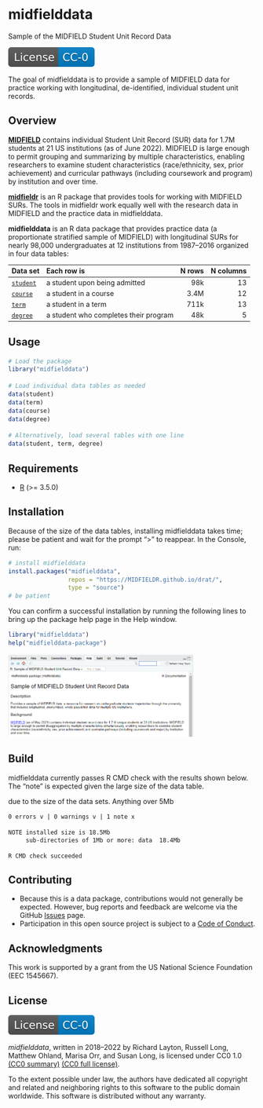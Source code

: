 
<!-- README.md is generated from README.Rmd. Please edit that file -->

# midfielddata

Sample of the MIDFIELD Student Unit Record Data

<!-- badges: start -->

[![License](man/figures/License-CC-0-blue.svg)](https://creativecommons.org/publicdomain/zero/1.0/)
<!-- badges: end -->

The goal of midfielddata is to provide a sample of MIDFIELD data for
practice working with longitudinal, de-identified, individual student
unit records.

## Overview

[**MIDFIELD**](https://midfield.online/) contains individual Student
Unit Record (SUR) data for 1.7M students at 21 US institutions (as of
June 2022). MIDFIELD is large enough to permit grouping and summarizing
by multiple characteristics, enabling researchers to examine student
characteristics (race/ethnicity, sex, prior achievement) and curricular
pathways (including coursework and program) by institution and over
time.

[**midfieldr**](https://midfieldr.github.io/midfieldr/) is an R package
that provides tools for working with MIDFIELD SURs. The tools in
midfieldr work equally well with the research data in MIDFIELD and the
practice data in midfielddata.

**midfielddata** is an R data package that provides practice data (a
proportionate stratified sample of MIDFIELD) with longitudinal SURs for
nearly 98,000 undergraduates at 12 institutions from 1987–2016 organized
in four data tables:

| Data set                                                                     | Each row is                           | N rows | N columns |
|:-----------------------------------------------------------------------------|:--------------------------------------|-------:|----------:|
| [`student`](https://midfieldr.github.io/midfielddata/reference/student.html) | a student upon being admitted         |    98k |        13 |
| [`course`](https://midfieldr.github.io/midfielddata/reference/course.html)   | a student in a course                 |   3.4M |        12 |
| [`term`](https://midfieldr.github.io/midfielddata/reference/term.html)       | a student in a term                   |   711k |        13 |
| [`degree`](https://midfieldr.github.io/midfielddata/reference/degree.html)   | a student who completes their program |    48k |         5 |

## Usage

``` r
# Load the package
library("midfielddata")

# Load individual data tables as needed
data(student)
data(term)
data(course)
data(degree)

# Alternatively, load several tables with one line
data(student, term, degree)
```

## Requirements

-   [R](https://www.r-project.org/) (\>= 3.5.0)

## Installation

Because of the size of the data tables, installing midfielddata takes
time; please be patient and wait for the prompt “\>” to reappear. In the
Console, run:

``` r
# install midfielddata  
install.packages("midfielddata", 
                 repos = "https://MIDFIELDR.github.io/drat/", 
                 type = "source")
# be patient
```

You can confirm a successful installation by running the following lines
to bring up the package help page in the Help window.

``` r
library("midfielddata")
help("midfielddata-package")
```

<img src="man/figures/README-midfielddata-help-page-1.png" width="75%" />

## Build

midfielddata currently passes R CMD check with the results shown below.
The “note” is expected given the large size of the data table.

due to the size of the data sets. Anything over 5Mb

    0 errors v | 0 warnings v | 1 note x

    NOTE installed size is 18.5Mb
         sub-directories of 1Mb or more: data  18.4Mb

    R CMD check succeeded  

## Contributing

-   Because this is a data package, contributions would not generally be
    expected. However, bug reports and feedback are welcome via the
    GitHub [Issues](https://github.com/MIDFIELDR/midfielddata/issues)
    page.
-   Participation in this open source project is subject to a [Code of
    Conduct](CONDUCT.html).

## Acknowledgments

This work is supported by a grant from the US National Science
Foundation (EEC 1545667).

## License

[![License](man/figures/License-CC-0-blue.svg)](https://creativecommons.org/publicdomain/zero/1.0/)

*midfielddata*, written in 2018–2022 by Richard Layton, Russell Long,
Matthew Ohland, Marisa Orr, and Susan Long, is licensed under CC0 1.0
[(CC0
summary)](https://creativecommons.org/publicdomain/zero/1.0/legalcode)
[(CC0 full license)](LICENSE.html).

To the extent possible under law, the authors have dedicated all
copyright and related and neighboring rights to this software to the
public domain worldwide. This software is distributed without any
warranty.
